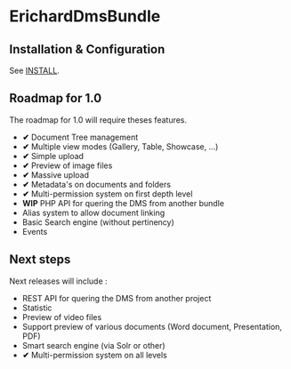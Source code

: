 ErichardDmsBundle
=================

Installation & Configuration
----------------------------

See [INSTALL](INSTALL.md).

Roadmap for 1.0
---------------

The roadmap for 1.0 will require theses features.

  - **✔** Document Tree management
  - **✔** Multiple view modes (Gallery, Table, Showcase, ...)
  - **✔** Simple upload
  - **✔** Preview of image files
  - **✔** Massive upload
  - **✔** Metadata's on documents and folders
  - **✔** Multi-permission system on first depth level
  - **WIP** PHP API for quering the DMS from another bundle 
  - Alias system to allow document linking
  - Basic Search engine (without pertinency)
  - Events

Next steps
----------

Next releases will include :

  - REST API for quering the DMS from another project
  - Statistic
  - Preview of video files
  - Support preview of various documents (Word document, Presentation, PDF)
  - Smart search engine (via Solr or other)
  - **✔** Multi-permission system on all levels

